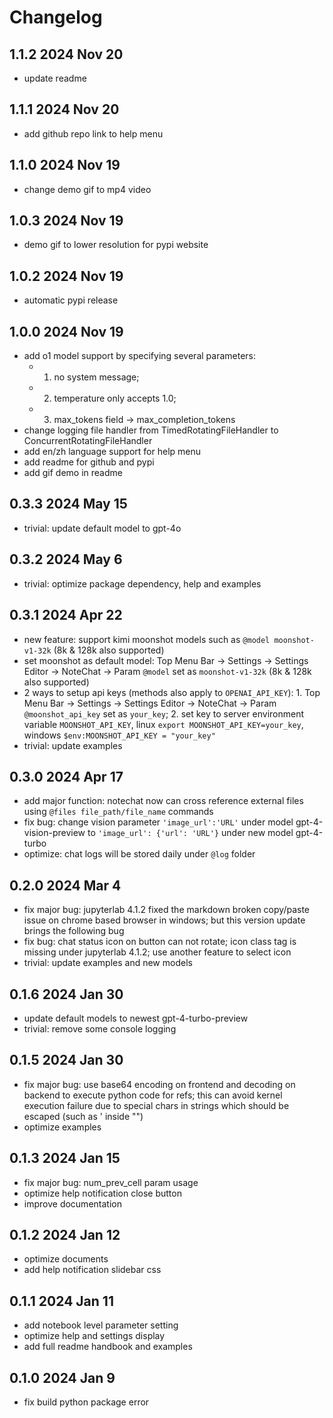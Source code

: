 # Changelog

<!-- <START NEW CHANGELOG ENTRY> -->

## 1.1.2 2024 Nov 20

- update readme

## 1.1.1 2024 Nov 20

- add github repo link to help menu

## 1.1.0 2024 Nov 19

- change demo gif to mp4 video

## 1.0.3 2024 Nov 19

- demo gif to lower resolution for pypi website

## 1.0.2 2024 Nov 19

- automatic pypi release

## 1.0.0 2024 Nov 19

- add o1 model support by specifying several parameters:
  - 1. no system message;
  - 2. temperature only accepts 1.0;
  - 3. max_tokens field -> max_completion_tokens
- change logging file handler from TimedRotatingFileHandler to ConcurrentRotatingFileHandler
- add en/zh language support for help menu
- add readme for github and pypi
- add gif demo in readme

## 0.3.3 2024 May 15

- trivial: update default model to gpt-4o

## 0.3.2 2024 May 6

- trivial: optimize package dependency, help and examples

## 0.3.1 2024 Apr 22

- new feature: support kimi moonshot models such as `@model moonshot-v1-32k` (8k & 128k also supported)
- set moonshot as default model: Top Menu Bar -> Settings -> Settings Editor -> NoteChat -> Param `@model` set as `moonshot-v1-32k` (8k & 128k also supported)
- 2 ways to setup api keys (methods also apply to `OPENAI_API_KEY`): 1. Top Menu Bar -> Settings -> Settings Editor -> NoteChat -> Param `@moonshot_api_key` set as `your_key`; 2. set key to server environment variable `MOONSHOT_API_KEY`, linux `export MOONSHOT_API_KEY=your_key`, windows `$env:MOONSHOT_API_KEY = "your_key"`
- trivial: update examples

## 0.3.0 2024 Apr 17

- add major function: notechat now can cross reference external files using `@files file_path/file_name` commands
- fix bug: change vision parameter `'image_url':'URL'` under model gpt-4-vision-preview to `'image_url': {'url': 'URL'}` under new model gpt-4-turbo
- optimize: chat logs will be stored daily under `@log` folder

## 0.2.0 2024 Mar 4

- fix major bug: jupyterlab 4.1.2 fixed the markdown broken copy/paste issue on chrome based browser in windows; but this version update brings the following bug
- fix bug: chat status icon on button can not rotate; icon class tag is missing under jupyterlab 4.1.2; use another feature to select icon
- trivial: update examples and new models

## 0.1.6 2024 Jan 30

- update default models to newest gpt-4-turbo-preview
- trivial: remove some console logging

## 0.1.5 2024 Jan 30

- fix major bug: use base64 encoding on frontend and decoding on backend to execute python code for refs; this can avoid kernel execution failure due to special chars in strings which should be escaped (such as ' inside "")
- optimize examples

## 0.1.3 2024 Jan 15

- fix major bug: num_prev_cell param usage
- optimize help notification close button
- improve documentation

## 0.1.2 2024 Jan 12

- optimize documents
- add help notification slidebar css

## 0.1.1 2024 Jan 11

- add notebook level parameter setting
- optimize help and settings display
- add full readme handbook and examples

## 0.1.0 2024 Jan 9

- fix build python package error

<!-- <END NEW CHANGELOG ENTRY> -->
